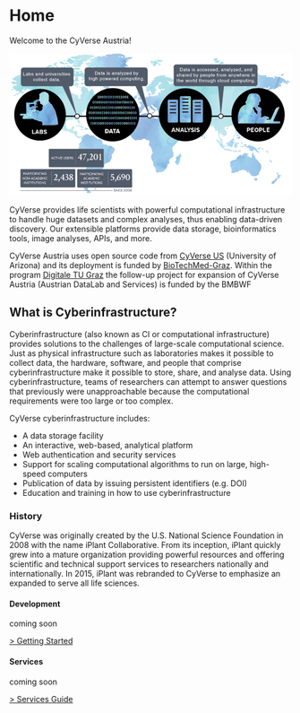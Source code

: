 # Home


Welcome to the CyVerse Austria!

![](images/csm_cyverse_overview.png?raw=true)

CyVerse provides life scientists with powerful computational infrastructure to handle huge datasets and complex analyses, thus enabling data-driven discovery. Our extensible platforms provide data storage, bioinformatics tools, image analyses, APIs, and more.

CyVerse Austria uses open source code from [CyVerse US](https://cyverse.org/) (University of Arizona) and its deployment is funded by [BioTechMed-Graz](https://biotechmedgraz.at/de/). Within the program [Digitale TU Graz](https://www.tugraz.at/tu-graz/universitaet/leitziele-und-schwerpunkte/digitalisierung/digitale-tu-graz-news/) the follow-up project for expansion of CyVerse Austria (Austrian DataLab and Services) is funded by the BMBWF



## What is Cyberinfrastructure?

Cyberinfrastructure (also known as CI or computational infrastructure) provides solutions to the challenges of large-scale computational science. Just as physical infrastructure such as laboratories makes it possible to collect data, the hardware, software, and people that comprise cyberinfrastructure make it possible to store, share, and analyse data. Using cyberinfrastructure, teams of researchers can attempt to answer questions that previously were unapproachable because the computational requirements were too large or too complex.


CyVerse cyberinfrastructure includes:

* A data storage facility
* An interactive, web-based, analytical platform
* Web authentication and security services
* Support for scaling computational algorithms to run on large, high-speed computers
* Publication of data by issuing persistent identifiers (e.g. DOI)
* Education and training in how to use cyberinfrastructure

### History

CyVerse was originally created by the U.S. National Science Foundation in 2008 with the name iPlant Collaborative. From its inception, iPlant quickly grew into a mature organization providing powerful resources and offering scientific and technical support services to researchers nationally and internationally. In 2015, iPlant was rebranded to CyVerse to emphasize an expanded to serve all life sciences.

#### Development

coming soon

[> Getting Started](development/index.md)

####  Services

coming soon

[> Services Guide](deployment/index.md)
